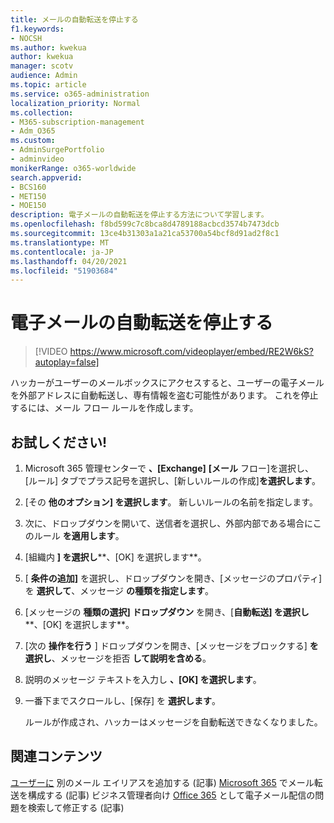 ```yaml
---
title: メールの自動転送を停止する
f1.keywords:
- NOCSH
ms.author: kwekua
author: kwekua
manager: scotv
audience: Admin
ms.topic: article
ms.service: o365-administration
localization_priority: Normal
ms.collection:
- M365-subscription-management
- Adm_O365
ms.custom:
- AdminSurgePortfolio
- adminvideo
monikerRange: o365-worldwide
search.appverid:
- BCS160
- MET150
- MOE150
description: 電子メールの自動転送を停止する方法について学習します。
ms.openlocfilehash: f8bd599c7c8bca8d4789188acbcd3574b7473dcb
ms.sourcegitcommit: 13ce4b31303a1a21ca53700a54bcf8d91ad2f8c1
ms.translationtype: MT
ms.contentlocale: ja-JP
ms.lasthandoff: 04/20/2021
ms.locfileid: "51903684"
---
```

# <a name="stop-email-auto-forward"></a>電子メールの自動転送を停止する

> [!VIDEO https://www.microsoft.com/videoplayer/embed/RE2W6kS?autoplay=false]

ハッカーがユーザーのメールボックスにアクセスすると、ユーザーの電子メールを外部アドレスに自動転送し、専有情報を盗む可能性があります。 これを停止するには、メール フロー ルールを作成します。

## <a name="try-it"></a>お試しください!

1. Microsoft 365 管理センターで **、[Exchange]** **[メール** フロー]を選択し、[ルール] タブでプラス記号を選択し、[新しいルールの作成]**を選択します**。
1. [その **他のオプション] を選択します**。 新しいルールの名前を指定します。
1. 次に、ドロップダウンを開いて、送信者を選択し、外部内部である場合にこのルール **を適用します**。
1. [組織内 **] を選択し****、[OK] を選択します**。
1. [ **条件の追加]** を選択し、ドロップダウンを開き、[メッセージのプロパティ] を **選択して**、メッセージ **の種類を指定します**。
1. [メッセージの **種類の選択] ドロップダウン** を開き、[**自動転送] を選択し****、[OK] を選択します**。
1. [次の **操作を行う** ] ドロップダウンを開き、[メッセージをブロックする] **を選択し**、メッセージを拒否 **して説明を含める**。
1. 説明のメッセージ テキストを入力し **、[OK] を選択します**。
1. 一番下までスクロールし、[保存] を **選択します**。

    ルールが作成され、ハッカーはメッセージを自動転送できなくなりました。

## <a name="related-content"></a>関連コンテンツ

[ユーザーに](https://docs.microsoft.com/microsoft-365/admin/email/add-another-email-alias-for-a-user) 別のメール エイリアスを追加する (記事) [Microsoft 365](https://docs.microsoft.com/microsoft-365/admin/email/configure-email-forwarding) でメール転送を構成する (記事) ビジネス管理者向け [Office 365](https://docs.microsoft.com/exchange/troubleshoot/email-delivery/email-delivery-issues) として電子メール配信の問題を検索して修正する (記事)